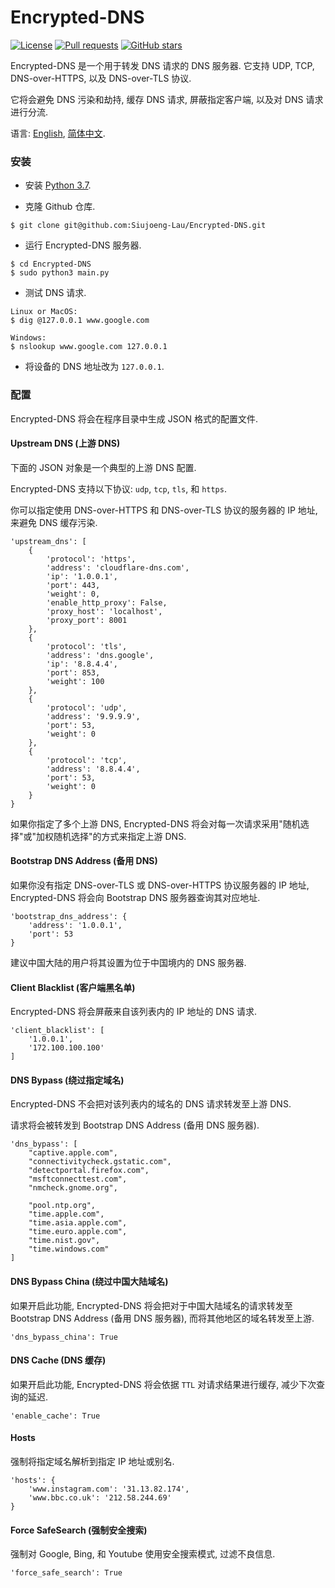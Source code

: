 # Encrypted-DNS
[![License](https://img.shields.io/github/license/Siujoeng-Lau/Encrypted-DNS.svg?style=for-the-badge)](https://github.com/Siujoeng-Lau/Encrypted-DNS/blob/master/LICENSE)
[![Pull requests](https://img.shields.io/github/issues-pr-closed/Siujoeng-Lau/Encrypted-DNS?style=for-the-badge)](https://github.com/Siujoeng-Lau/Encrypted-DNS/pulls)
[![GitHub stars](https://img.shields.io/github/stars/Siujoeng-Lau/Encrypted-DNS?style=for-the-badge)](https://github.com/Siujoeng-Lau/Encrypted-DNS/stargazers)

Encrypted-DNS 是一个用于转发 DNS 请求的 DNS 服务器. 它支持 UDP, TCP, DNS-over-HTTPS, 以及 DNS-over-TLS 协议. 

它将会避免 DNS 污染和劫持, 缓存 DNS 请求, 屏蔽指定客户端, 以及对 DNS 请求进行分流.
   
语言: [English](https://github.com/Siujoeng-Lau/Encrypted-DNS/blob/master/README.md), [简体中文](https://github.com/Siujoeng-Lau/Encrypted-DNS/blob/master/README_zh.md).

### 安装

* 安装 [Python 3.7](https://www.python.org/downloads/).

* 克隆 Github 仓库.

```
$ git clone git@github.com:Siujoeng-Lau/Encrypted-DNS.git
```

* 运行 Encrypted-DNS 服务器.

```
$ cd Encrypted-DNS
$ sudo python3 main.py
```

* 测试 DNS 请求.

```
Linux or MacOS:
$ dig @127.0.0.1 www.google.com

Windows:
$ nslookup www.google.com 127.0.0.1
```

* 将设备的 DNS 地址改为 `127.0.0.1`.

### 配置

Encrypted-DNS 将会在程序目录中生成 JSON 格式的配置文件.

#### Upstream DNS (上游 DNS)

下面的 JSON 对象是一个典型的上游 DNS 配置.

Encrypted-DNS 支持以下协议: `udp`, `tcp`, `tls`, 和 `https`. 

你可以指定使用 DNS-over-HTTPS 和 DNS-over-TLS 协议的服务器的 IP 地址, 来避免 DNS 缓存污染.

```
'upstream_dns': [
    {
        'protocol': 'https',
        'address': 'cloudflare-dns.com',
        'ip': '1.0.0.1',
        'port': 443,
        'weight': 0,
        'enable_http_proxy': False,
        'proxy_host': 'localhost',
        'proxy_port': 8001
    },
    {
        'protocol': 'tls',
        'address': 'dns.google',
        'ip': '8.8.4.4',
        'port': 853,
        'weight': 100
    },
    {
        'protocol': 'udp',
        'address': '9.9.9.9',
        'port': 53,
        'weight': 0
    },
    {
        'protocol': 'tcp',
        'address': '8.8.4.4',
        'port': 53,
        'weight': 0
    }
}
```

如果你指定了多个上游 DNS, Encrypted-DNS 将会对每一次请求采用"随机选择"或"加权随机选择"的方式来指定上游 DNS.

#### Bootstrap DNS Address (备用 DNS)

如果你没有指定 DNS-over-TLS 或 DNS-over-HTTPS 协议服务器的 IP 地址, Encrypted-DNS 将会向 Bootstrap DNS 服务器查询其对应地址.

```
'bootstrap_dns_address': {
    'address': '1.0.0.1',
    'port': 53
}
```

建议中国大陆的用户将其设置为位于中国境内的 DNS 服务器.

#### Client Blacklist (客户端黑名单)

Encrypted-DNS 将会屏蔽来自该列表内的 IP 地址的 DNS 请求.

```
'client_blacklist': [
    '1.0.0.1',
    '172.100.100.100'
]
```

#### DNS Bypass (绕过指定域名)

Encrypted-DNS 不会把对该列表内的域名的 DNS 请求转发至上游 DNS.

请求将会被转发到 Bootstrap DNS Address (备用 DNS 服务器).

```
'dns_bypass': [
    "captive.apple.com",
    "connectivitycheck.gstatic.com",
    "detectportal.firefox.com",
    "msftconnecttest.com",
    "nmcheck.gnome.org",

    "pool.ntp.org",
    "time.apple.com",
    "time.asia.apple.com",
    "time.euro.apple.com",
    "time.nist.gov",
    "time.windows.com"
]
```

#### DNS Bypass China (绕过中国大陆域名)

如果开启此功能, Encrypted-DNS 将会把对于中国大陆域名的请求转发至 Bootstrap DNS Address (备用 DNS 服务器), 而将其他地区的域名转发至上游. 

```
'dns_bypass_china': True
```

#### DNS Cache (DNS 缓存)

如果开启此功能, Encrypted-DNS 将会依据 `TTL` 对请求结果进行缓存, 减少下次查询的延迟.
```
'enable_cache': True
```

#### Hosts

强制将指定域名解析到指定 IP 地址或别名.

```
'hosts': {
    'www.instagram.com': '31.13.82.174',
    'www.bbc.co.uk': '212.58.244.69'
}
```

#### Force SafeSearch (强制安全搜索)

强制对 Google, Bing, 和 Youtube 使用安全搜索模式, 过滤不良信息.

```
'force_safe_search': True
```